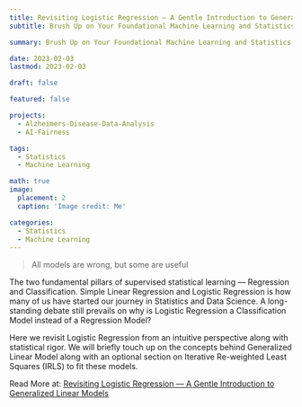 ```yaml
---
title: Revisiting Logistic Regression — A Gentle Introduction to Generalized Linear Models
subtitle: Brush Up on Your Foundational Machine Learning and Statistics Concepts With an Intuitive, Yet Rigorous Explanation of Logistic Regression and Generalized Linear Models.

summary: Brush Up on Your Foundational Machine Learning and Statistics Concepts With an Intuitive, Yet Rigorous Explanation of Logistic Regression and Generalized Linear Models.

date: 2023-02-03
lastmod: 2023-02-03

draft: false

featured: false

projects:
  - Alzheimers-Disease-Data-Analysis
  - AI-Fairness

tags:
  - Statistics
  - Machine Learning

math: true
image:
  placement: 2
  caption: 'Image credit: Me'

categories:
  - Statistics
  - Machine Learning
---
```


> All models are wrong, but some are useful

The two fundamental pillars of supervised statistical learning — Regression and Classification. Simple Linear Regression and Logistic Regression is how many of us have started our journey in Statistics and Data Science. A long-standing debate still prevails on why is Logistic Regression a Classification Model instead of a Regression Model?

Here we revisit Logistic Regression from an intuitive perspective along with statistical rigor. We will briefly touch up on the concepts behind Generalized Linear Model along with an optional section on Iterative Re-weighted Least Squares (IRLS) to fit these models.

Read More at: [Revisiting Logistic Regression — A Gentle Introduction to Generalized Linear Models](https://medium.com/@rishidarkdevil/revisiting-logistic-regression-a-gentle-introduction-to-generalized-linear-models-27baae1550f)